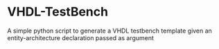# VHDL-TestBench
A simple python script to generate a VHDL testbench template given an entity-architecture declaration passed as argument

